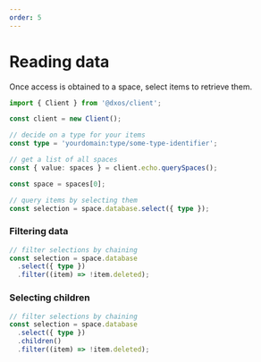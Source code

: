 ```yaml
---
order: 5
---
```


# Reading data

Once access is obtained to a space, select items to retrieve them.

```ts file=./snippets/read-items.ts#L5-
import { Client } from '@dxos/client';

const client = new Client();

// decide on a type for your items
const type = 'yourdomain:type/some-type-identifier';

// get a list of all spaces
const { value: spaces } = client.echo.querySpaces();

const space = spaces[0];

// query items by selecting them
const selection = space.database.select({ type });
```

### Filtering data

```ts file=./snippets/read-items-selections.ts#L17-
// filter selections by chaining
const selection = space.database
  .select({ type })
  .filter((item) => !item.deleted);
```

### Selecting children

```ts file=./snippets/read-items-selections-children.ts#L17-
// filter selections by chaining
const selection = space.database
  .select({ type })
  .children()
  .filter((item) => !item.deleted);
```
